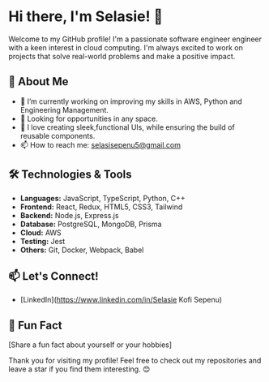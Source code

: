 # Hi there, I'm Selasie! 👋

Welcome to my GitHub profile! I'm a passionate software engineer engineer with a keen interest in cloud computing. I'm always excited to work on projects that solve real-world problems and make a positive impact.

## 🚀 About Me

- 🌱 I’m currently working on improving my skills in AWS, Python and Engineering Management.
- 💼 Looking for opportunities in any space.
- 🎨 I love creating sleek,functional UIs, while ensuring the build of reusable components.
- 📫 How to reach me: [selasisepenu5@gmail.com](mailto:selasisepenu5@gmail.com)

## 🛠️ Technologies & Tools

- **Languages:** JavaScript, TypeScript, Python, C++
- **Frontend:** React, Redux, HTML5, CSS3, Tailwind
- **Backend:** Node.js, Express.js
- **Database:** PostgreSQL, MongoDB, Prisma
- **Cloud:** AWS 
- **Testing:** Jest
- **Others:** Git, Docker, Webpack, Babel



## 📫 Let's Connect!

- [LinkedIn](https://www.linkedin.com/in/Selasie Kofi Sepenu)

## 🌟 Fun Fact

[Share a fun fact about yourself or your hobbies]

Thank you for visiting my profile! Feel free to check out my repositories and leave a star if you find them interesting. 😊
